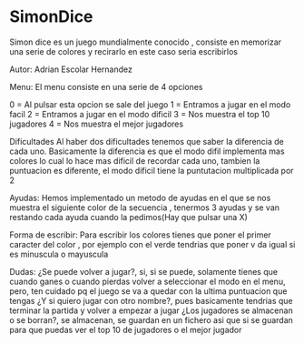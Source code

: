 # SimonDice

Simon dice es un juego mundialmente conocido , consiste en memorizar una serie de colores y recirarlo en este caso seria escribirlos

Autor:
Adrian Escolar Hernandez

Menu:
El menu consiste en una serie de 4 opciones

0 = Al pulsar esta opcion se sale del juego
1 = Entramos a jugar en el modo facil
2 = Entramos a jugar en el modo dificil
3 = Nos muestra el top 10 jugadores
4 = Nos muestra el mejor jugadores

Dificultades
Al haber dos dificultades tenemos que saber la diferencia de cada uno. Basicamente la diferencia es que el modo difil implementa mas colores lo cual lo hace mas dificil de recordar cada uno, tambien la puntuacion es diferente, el modo dificil tiene la puntutacion multiplicada por 2

Ayudas:
Hemos implementado un metodo de ayudas en el que se nos muestra el siguiente color de la secuencia , tenermos 3 ayudas y se van restando cada ayuda cuando la pedimos(Hay que pulsar una X)

Forma de escribir:
Para escribir los colores tienes que poner el primer caracter del color , por ejemplo con el verde tendrias que poner v da igual si es minuscula o mayuscula

Dudas:
¿Se puede volver a jugar?, si, si se puede, solamente tienes que cuando ganes o cuando pierdas volver a seleccionar el modo en el menu, pero, ten cuidado pq el juego se va a quedar con la ultima puntuacion que tengas
¿Y si quiero jugar con otro nombre?, pues basicamente tendrias que terminar la partida y volver a empezar a jugar
¿Los jugadores se almacenan o se borran?, se almacenan, se guardan en un fichero asi que si se guardan para que puedas ver el top 10 de jugadores o el mejor jugador
 
